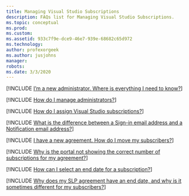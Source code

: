```yaml
---
title: Managing Visual Studio Subscriptions
description: FAQs list for Managing Visual Studio Subscriptions.
ms.topic: conceptual
ms.prod: 
ms.custom: 
ms.assetid: 933c7f9e-dce9-46e7-939e-68682c65d972
ms.technology: 
author: profexorgeek
ms.author: jusjohns
manager: 
robots: 
ms.date: 3/3/2020
---
```


[!INCLUDE [I’m a new administrator. Where is everything I need to know?](group1_1.md)]

[!INCLUDE [How do I manage administrators?](group1_2.md)]

[!INCLUDE [How do I assign Visual Studio subscriptions?](group1_3.md)]

[!INCLUDE [What is the difference between a Sign-in email address and a Notification email address?](group1_4.md)]

[!INCLUDE [I have a new agreement. How do I move my subscribers?](group1_5.md)]

[!INCLUDE [Why is the portal not showing the correct number of subscriptions for my agreement?](group1_6.md)]

[!INCLUDE [How can I select an end date for a subscription?](group1_7.md)]

[!INCLUDE [Why does my SLP agreement have an end date, and why is it sometimes different for my subscribers?](group1_8.md)]

